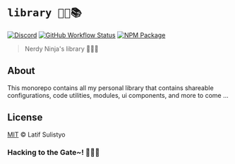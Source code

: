 # `library 🐱‍👤📚`

[![Discord][discord-image]][discord-url]
[![GitHub Workflow Status][workflow-image]][workflow-url]
[![NPM Package][npm-image]][npm-url]

> Nerdy Ninja's library 🐱‍👤📜

## About

This monorepo contains all my personal library that contains shareable configurations, code utilities, modules, ui components, and more to come ...

## License

[MIT](./license) © Latif Sulistyo

### Hacking to the Gate~! 🐱‍💻🎶

<!-- Variables -->

[discord-image]: https://img.shields.io/discord/758271814153011201?label=Developers%20Indonesia&logo=discord&style=flat-square
[discord-url]: https://discord.gg/njSj2Nq "Chat and discuss at Developers Indonesia"
[workflow-image]: https://img.shields.io/github/workflow/status/latipun7/library/Continuous%20Integration%20and%20Continuous%20Delivery%20%E2%9A%99%F0%9F%9A%80?label=CI%2FCD&logo=github%20actions&style=flat-square
[workflow-url]: https://github.com/latipun7/library/actions "GitHub Actions"
[npm-image]: https://img.shields.io/badge/NPM-latipun-blue?style=flat-square&logo=npm
[npm-url]: https://www.npmjs.com/search?q=keywords:latipun "latipun packages on NPM"
